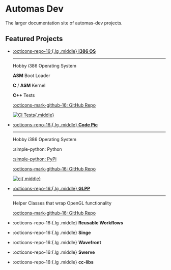 # Automas Dev

The larger documentation site of automas-dev projects.

## Featured Projects

<div class="grid cards" markdown>

-   [:octicons-repo-16:{.lg .middle} __i386 OS__](project_showcase/os.md)

    ---

    Hobby i386 Operating System

    __ASM__ Boot Loader

    __C__ / __ASM__ Kernel
    
    __C++__ Tests

    [:octicons-mark-github-16: GitHub Repo](https://github.com/automas-dev/os/)

    [![CI Tests](https://github.com/automas-dev/os/actions/workflows/ci.yml/badge.svg){.middle}](https://github.com/automas-dev/os/actions/workflows/ci.yml)

-   [:octicons-repo-16:{.lg .middle} __Code Pic__](project_showcase/codepic.md)

    ---

    Hobby i386 Operating System

    :simple-python: Python

    [:simple-python: PyPi](https://pypi.org/project/codepic/)

    [:octicons-mark-github-16: GitHub Repo](https://github.com/automas-dev/codepic/)

    [![ci](https://github.com/automas-dev/codepic/actions/workflows/ci.yml/badge.svg){.middle}](https://github.com/automas-dev/codepic/actions/workflows/ci.yml)

-   [:octicons-repo-16:{.lg .middle} __GLPP__](project_showcase/glpp.md)

    ---

    Helper Classes that wrap OpenGL functionality

    [:octicons-mark-github-16: GitHub Repo](https://github.com/automas-dev/glpp/)

-   :octicons-repo-16:{.lg .middle} __Reusable Workflows__

-   :octicons-repo-16:{.lg .middle} __Singe__

-   :octicons-repo-16:{.lg .middle} __Wavefront__

-   :octicons-repo-16:{.lg .middle} __Swerve__

-   :octicons-repo-16:{.lg .middle} __cc-libs__

</div>

<!-- 
### TODO

#### Extras

- vector py
- quickbake
- fridge
- dispatch queue
- vim-scarpet

#### ???

- plot?
- word search?
- ios ui stuff?
- forth?

#### Private

- resume
- souprfood
- hinj
-->
